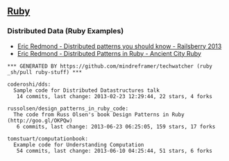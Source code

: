 ## [Ruby](http://www.ruby-lang.org/)

### Distributed Data (Ruby Examples)
  - [Eric Redmond - Distributed patterns you should know - Railsberry 2013](http://vimeo.com/68757697)
  - [Eric Redmond - Distributed Patterns in Ruby - Ancient City Ruby](http://www.youtube.com/watch?v=Adu_dbcnUHA)


<!-- PROJECTS_LIST_START -->
    *** GENERATED BY https://github.com/mindreframer/techwatcher (ruby _sh/pull ruby-stuff) *** 

    coderoshi/dds:
      Sample code for Distributed Datastructures talk
       14 commits, last change: 2013-02-23 12:29:44, 22 stars, 4 forks

    russolsen/design_patterns_in_ruby_code:
      The code from Russ Olsen's book Design Patterns in Ruby (http://goo.gl/OKPQw)
       6 commits, last change: 2013-06-23 06:25:05, 159 stars, 17 forks

    tomstuart/computationbook:
      Example code for Understanding Computation
       54 commits, last change: 2013-06-10 04:25:44, 51 stars, 6 forks
<!-- PROJECTS_LIST_END -->
